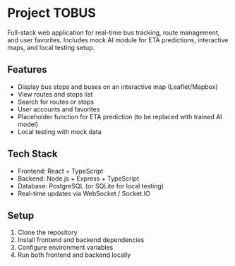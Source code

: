 # Project TOBUS

Full-stack web application for real-time bus tracking, route management, and user favorites. Includes mock AI module for ETA predictions, interactive maps, and local testing setup.

## Features
- Display bus stops and buses on an interactive map (Leaflet/Mapbox)
- View routes and stops list
- Search for routes or stops
- User accounts and favorites
- Placeholder function for ETA prediction (to be replaced with trained AI model)
- Local testing with mock data

## Tech Stack
- Frontend: React + TypeScript
- Backend: Node.js + Express + TypeScript
- Database: PostgreSQL (or SQLite for local testing)
- Real-time updates via WebSocket / Socket.IO

## Setup
1. Clone the repository
2. Install frontend and backend dependencies
3. Configure environment variables
4. Run both frontend and backend locally

